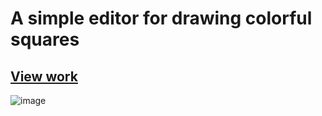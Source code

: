 # A simple editor for drawing colorful squares
## [View work](https://vlajik3.github.io/drawing_board/)
![image](https://user-images.githubusercontent.com/74643545/178711635-d7f4b0b3-c0ad-47e9-8a3b-2cbb11374282.png)

